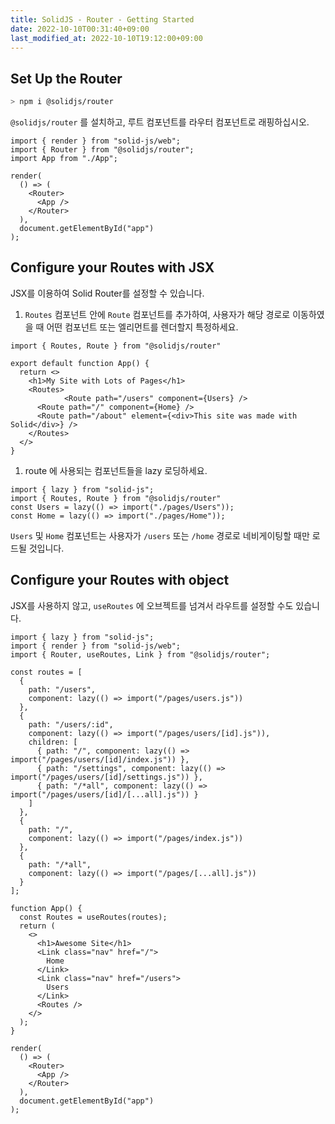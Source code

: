 ```yaml
---
title: SolidJS - Router - Getting Started
date: 2022-10-10T00:31:40+09:00
last_modified_at: 2022-10-10T19:12:00+09:00
---
```


## Set Up the Router

```bash
> npm i @solidjs/router
```

`@solidjs/router` 를 설치하고, 루트 컴포넌트를 라우터 컴포넌트로 래핑하십시오.

```tsx
import { render } from "solid-js/web";
import { Router } from "@solidjs/router";
import App from "./App";

render(
  () => (
    <Router>
      <App />
    </Router>
  ),
  document.getElementById("app")
);
```

## Configure your Routes with JSX

JSX를 이용하여 Solid Router를 설정할 수 있습니다.

1. `Routes` 컴포넌트 안에 `Route` 컴포넌트를 추가하여, 사용자가 해당 경로로 이동하였을 때 어떤 컴포넌트 또는 엘리먼트를 렌더할지 특정하세요.

```tsx
import { Routes, Route } from "@solidjs/router"

export default function App() {
  return <>
    <h1>My Site with Lots of Pages</h1>
    <Routes>
			<Route path="/users" component={Users} />
      <Route path="/" component={Home} />
      <Route path="/about" element={<div>This site was made with Solid</div>} />
    </Routes>
  </>
}
```

1. route 에 사용되는 컴포넌트들을 lazy 로딩하세요.

```tsx
import { lazy } from "solid-js";
import { Routes, Route } from "@solidjs/router"
const Users = lazy(() => import("./pages/Users"));
const Home = lazy(() => import("./pages/Home"));
```

`Users` 및 `Home` 컴포넌트는 사용자가 `/users` 또는 `/home` 경로로 네비게이팅할 때만 로드될 것입니다.

## Configure your Routes with object

JSX를 사용하지 않고, `useRoutes` 에 오브젝트를 넘겨서 라우트를 설정할 수도 있습니다.

```tsx
import { lazy } from "solid-js";
import { render } from "solid-js/web";
import { Router, useRoutes, Link } from "@solidjs/router";

const routes = [
  {
    path: "/users",
    component: lazy(() => import("/pages/users.js"))
  },
  {
    path: "/users/:id",
    component: lazy(() => import("/pages/users/[id].js")),
    children: [
      { path: "/", component: lazy(() => import("/pages/users/[id]/index.js")) },
      { path: "/settings", component: lazy(() => import("/pages/users/[id]/settings.js")) },
      { path: "/*all", component: lazy(() => import("/pages/users/[id]/[...all].js")) }
    ]
  },
  {
    path: "/",
    component: lazy(() => import("/pages/index.js"))
  },
  {
    path: "/*all",
    component: lazy(() => import("/pages/[...all].js"))
  }
];

function App() {
  const Routes = useRoutes(routes);
  return (
    <>
      <h1>Awesome Site</h1>
      <Link class="nav" href="/">
        Home
      </Link>
      <Link class="nav" href="/users">
        Users
      </Link>
      <Routes />
    </>
  );
}

render(
  () => (
    <Router>
      <App />
    </Router>
  ),
  document.getElementById("app")
);
```